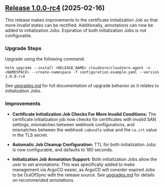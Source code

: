 ## [Release 1.0.0-rc4](https://github.com/Cloudzero/cloudzero-charts/compare/1.0.0-rc3...1.0.0-rc4) (2025-02-16)

This release makes improvements to the certificate initialization Job so that more invalid states can be rectified. Additionally, annotations can now be added to initialization Jobs. Expiration of both initialization Jobs is not configurable.

### Upgrade Steps

Upgrade using the following command:
```console
helm upgrade --install <RELEASE_NAME> cloudzero/cloudzero-agent -n <NAMESPACE> --create-namespace -f configuration.example.yaml --version 1.0.0-rc4
```

See [upgrades.md](../upgrades.md) for full documentation of upgrade behavior as it relates to initialization Jobs.

### Improvements
* **Certificate Initialization Job Checks For More Invalid Conditions:** The certificate initialization job now checks for certificates with invalid SAN settings, mismatches between webhook configurations, and mismatches between the webhook `caBundle` value and the `ca.crt` value in the TLS secret.

* **Automatic Job Cleanup Configuration:** TTL for both initialization Jobs is now configurable, and defaults to 180 seconds.

* **Initialization Job Annotation Support:** Both initialization Jobs allow the user to set annotations. This was specifically added to make management via ArgoCD easier, as ArgoCD will consider expired Jobs to be OutOfSync with the release source. See [upgrades.md](../upgrades.md) for details on recommended annotations.

